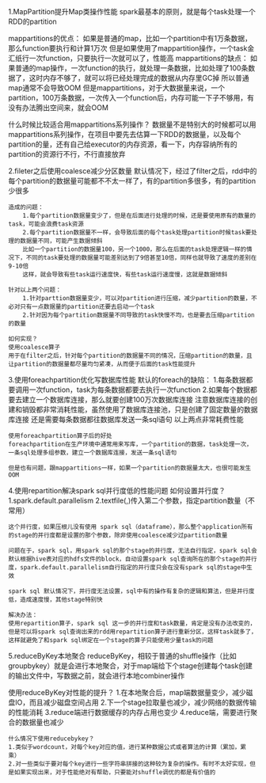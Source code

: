 1.MapPartition提升Map类操作性能
spark最基本的原则，就是每个task处理一个RDD的partition

mappartitions的优点：
    如果是普通的map，比如一个partition中有1万条数据，那么function要执行和计算1万次
    但是如果使用了mappartition操作，一个task金汇纸行一次function，只要执行一次就可以了，性能高
mappartitions的缺点：
    如果普通的map操作，一次function的执行，就处理一条数据，比如处理了100条数据了，这时内存不够了，就可以将已经处理完成的数据从内存里GC掉
    所以普通map通常不会导致OOM
    但是mappartitions，对于大数据量来说，一个partition，100万条数据，一次传入一个function后，内存可能一下子不够用，有没有办法腾出空间来，就会OOM

什么时候比较适合用mappartitions系列操作？
数据量不是特别大的时候都可以用mappartitions系列操作，在项目中要先去估算一下RDD的数据量，以及每个partition的量，还有自己给executor的内存资源，看一下，内存容纳所有的partition的资源行不行，不行直接放弃


2.fileter之后使用coalesce减少分区数量
默认情况下，经过了filter之后，rdd中的每个partition的数据量可能都不不太一样了，有的partition多很多，有的partition少很多

    造成的问题：
        1.每个partition数据量变少了，但是在后面进行处理的时候，还是要使用原有的数量的task，可能会浪费task资源
        2.每个partition数据量不一样，会导致后面的每个task处理partition时候task要处理的数据量不同，可能产生数据倾斜
        比如一个partition的数据量100，另一个1000，那么在后面的task处理逻辑一样的情况下，不同的task要处理的数据量可能差别达到了9倍甚至10倍，同样也就导致了速度的差别在9-10倍
        这样，就会导致有些task运行速度快，有些task运行速度慢，这就是数据倾斜

    针对以上两个问题：
        1.针对parttion数据量变少，可以对partition进行压缩，减少partition的数量，不必对只有一点数据量的partition还要去启动一个task
        2.针对因为每个partition数据量不同导致的task快慢不均，也是要去压缩partition的数量
    
    如何实现？
    使用coalesce算子
    用于在filter之后，针对每个partition的数据量不同的情况，压缩partition的数量，且让partition的数据量都尽量均匀紧凑，从而便于后面的task性能提升


3.使用foreachpartition优化写数据库性能
    默认的foreach的缺陷：
        1.每条数据都要调用一次function，task为每条数据都要去执行一次function
        2.如果每个数据都要去建立一个数据库连接，那么就要创建100万次数据库连接
    注意数据库连接的创建和销毁都非常消耗性能，虽然使用了数据库连接池，只是创建了固定数量的数据库连接
    还是需要每条数据都往数据库发送一条sql语句
    以上两点非常耗费性能    

    使用foreachpartition算子后的好处
    foreachpartition在生产环境中通常用来写库，一个partition的数据，task处理一次，一条sql处理多组参数，建立一个数据库连接，发送一条sql语句

    但是也有问题，跟mappartitions一样，如果一个partition的数据量太大，也很可能发生OOM

4.使用repartition解决spark sql并行度低的性能问题
    如何设置并行度？
    1.spark.default.parallelism
    2.textfile(,)传入第二个参数，指定partition数量（不常用）

    这个并行度，如果压根儿没有使用 spark sql（dataframe），那么整个application所有的stage的并行度都是设置的那个参数，除非使用coalesce减少过partition数量

    问题在于，spark sql，用spark sql的那个stage的并行度，无法自行指定，spark sql会默认根据hive表对应的hdfs文件的block，自动设置spark sql查询所在的那个stage的并行度，spark.default.parallelism自行指定的并行度只会在没有spark sql的stage中生效

    spark sql 默认情况下，并行度无法设置，sql中有的操作有复杂的逻辑和算法，但是并行度低，造成速度慢，其他stage特别快

    解决办法：
    使用repartition算子，spark sql 这一步的并行度和task数量，肯定是没有办法改变的，但是可以将spark sql查询出来的rdd用repartition算子进行重新分区，这样task就多了，这样就避免了和spark sql绑定在一个stage的算子只能使用少量task的问题

5.reduceByKey本地聚合
reduceByKey，相较于普通的shuffle操作（比如groupbykey）就是会进行本地聚合，对于map端给下个stage创建每个task创建的输出文件中，写数据之前，就会进行本地combiner操作
   
   使用reduceByKey对性能的提升？
        1.在本地聚合后，map端数据量变少，减少磁盘IO，而且减少磁盘空间占用
        2.下一个stage拉取量也减少，减少网络的数据传输的性能消耗
        3.reduce端进行数据缓存的内存占用也变少
        4.reduce端，需要进行聚合的数据量也减少

    什么情况下使用reducebykey？
    1.类似于wordcount，对每个key对应的值，进行某种数据公式或者算法的计算（累加，累乘）
    2.对一些类似于要对每个key进行一些字符串拼接的这种较为复杂的操作。有时不太好实现，但是如果实现出来，对于性能绝对有帮助，只要能对shuffle调优的都是有价值的